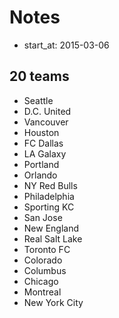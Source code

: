 # Notes

- start_at:  2015-03-06

## 20 teams

- Seattle
- D.C. United
- Vancouver
- Houston
- FC Dallas
- LA Galaxy
- Portland
- Orlando
- NY Red Bulls
- Philadelphia
- Sporting KC
- San Jose
- New England
- Real Salt Lake
- Toronto FC
- Colorado
- Columbus
- Chicago
- Montreal
- New York City


